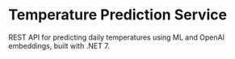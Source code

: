 # Temperature Prediction Service

 REST API for predicting daily temperatures using ML and OpenAI embeddings, built with .NET 7.

